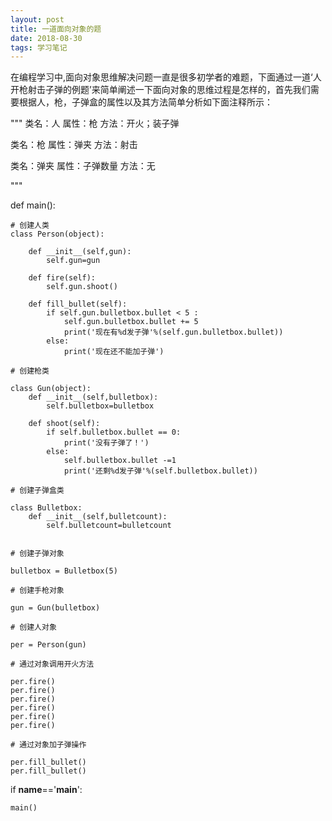 ```yaml
---
layout: post
title: 一道面向对象的题
date: 2018-08-30
tags: 学习笔记
---
```


  在编程学习中,面向对象思维解决问题一直是很多初学者的难题，下面通过一道‘人开枪射击子弹的例题’来简单阐述一下面向对象的思维过程是怎样的，首先我们需要根据人，枪，子弹盒的属性以及其方法简单分析如下面注释所示：


"""
类名：人
属性：枪
方法：开火；装子弹

类名：枪
属性：弹夹
方法：射击

类名：弹夹
属性：子弹数量
方法：无

"""

def main():

    # 创建人类
    class Person(object):

        def __init__(self,gun):
            self.gun=gun

        def fire(self):
            self.gun.shoot()

        def fill_bullet(self):
            if self.gun.bulletbox.bullet < 5 :
                self.gun.bulletbox.bullet += 5
                print('现在有%d发子弹'%(self.gun.bulletbox.bullet))
            else:
                print('现在还不能加子弹')

    # 创建枪类

    class Gun(object):
        def __init__(self,bulletbox):
            self.bulletbox=bulletbox

        def shoot(self):
            if self.bulletbox.bullet == 0:
                print('没有子弹了！')
            else:
                self.bulletbox.bullet -=1
                print('还剩%d发子弹'%(self.bulletbox.bullet))

    # 创建子弹盒类

    class Bulletbox:
        def __init__(self,bulletcount):
            self.bulletcount=bulletcount


    # 创建子弹对象

    bulletbox = Bulletbox(5)

    # 创建手枪对象

    gun = Gun(bulletbox)

    # 创建人对象

    per = Person(gun)

    # 通过对象调用开火方法

    per.fire()
    per.fire()
    per.fire()
    per.fire()
    per.fire()
    per.fire()

    # 通过对象加子弹操作

    per.fill_bullet()
    per.fill_bullet()

if __name__=='__main__':

    main()




